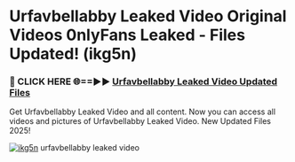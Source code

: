 # Urfavbellabby Leaked Video Original Videos 0nlyFans Leaked - Files Updated! (ikg5n)

<h3>🔴 CLICK HERE 🌐==►► <a href="https://tinyurl.com/2jnfzry5" rel="nofollow">Urfavbellabby Leaked Video Updated Files</a></h3>

Get Urfavbellabby Leaked Video and all content. Now you can access all videos and pictures of Urfavbellabby Leaked Video. New Updated Files 2025!

[![ikg5n](https://i.imgur.com/GyGTBgg.gif)](https://tinyurl.com/2jnfzry5)
urfavbellabby leaked video